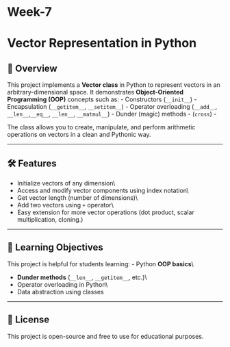 # Week-7
# Vector Representation in Python

## 📌 Overview

This project implements a **Vector class** in Python to represent
vectors in an arbitrary-dimensional space. It demonstrates
**Object-Oriented Programming (OOP)** concepts such as: - Constructors
(`__init__`) - Encapsulation (`__getitem__`, `__setitem__`) - Operator
overloading (`__add__`, `__len__`,`__eq__`, `__len__`, `__matmul__`) - Dunder (magic) methods - (`cross`) - 

The class allows you to create, manipulate, and perform arithmetic
operations on vectors in a clean and Pythonic way.

------------------------------------------------------------------------

## 🛠 Features

-   Initialize vectors of any dimension\
-   Access and modify vector components using index notation\
-   Get vector length (number of dimensions)\
-   Add two vectors using `+` operator\
-   Easy extension for more vector operations (dot product, scalar
    multiplication, cloning.)


------------------------------------------------------------------------

## 📘 Learning Objectives

This project is helpful for students learning: - Python **OOP basics**\
- **Dunder methods** (`__len__`, `__getitem__`, etc.)\
- Operator overloading in Python\
- Data abstraction using classes

------------------------------------------------------------------------


## 📜 License

This project is open-source and free to use for educational purposes.